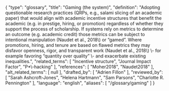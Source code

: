 {
    "type": "glossary",
    "title": "Gaming (the system)",
    "definition": "Adopting questionable research practices (QRPs, e.g., salami slicing of an academic paper) that would align with academic incentive structures that benefit the academic (e.g. in prestige, hiring, or promotion) regardless of whether they support the process of scholarship. If systems rely on metrics to determine an outcome (e.g. academic credit) those metrics can be subject to intentional manipulation (Naudet et al., 2018\\) or “gamed”. Where promotions, hiring, and tenure are based on flawed metrics they may disfavor openness, rigor, and transparent work (Naudet et al., 2018\\) \\- for example favoring “quantity over quality” \\- and exacerbate existing inequalities.",
    "related_terms": [
        "Incentive structure",
        "Journal Impact Factor",
        "P*\\-hacking"
    ],
    "references": [
        "Moher2018",
        "Naudet2018"
    ],
    "alt_related_terms": [
        null
    ],
    "drafted_by": [
        "Adrien Fillon"
    ],
    "reviewed_by": [
        "Sarah Ashcroft-Jones",
        "Helena Hartmann",
        "Sam Parsons",
        "Charlotte R. Pennington"
    ],
    "language": "english",
    "aliases": [
        "/glossary/gaming"
    ]
}